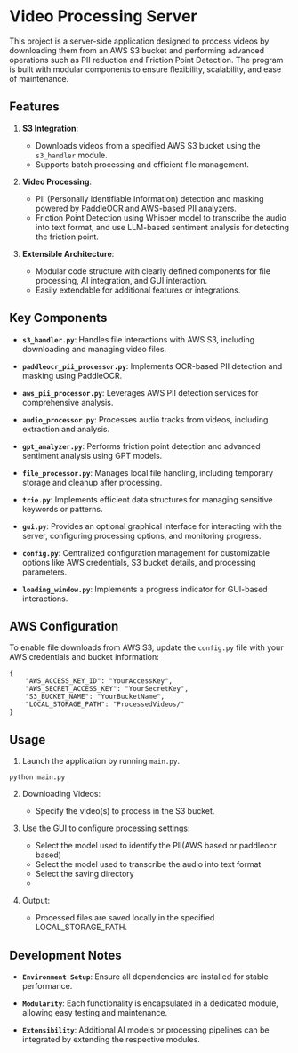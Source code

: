 # Video Processing Server

This project is a server-side application designed to process videos by downloading them from an AWS S3 bucket and performing advanced operations such as PII reduction and Friction Point Detection. The program is built with modular components to ensure flexibility, scalability, and ease of maintenance.

## Features

1. **S3 Integration**:
   - Downloads videos from a specified AWS S3 bucket using the `s3_handler` module.
   - Supports batch processing and efficient file management.

2. **Video Processing**:
   - PII (Personally Identifiable Information) detection and masking powered by PaddleOCR and AWS-based PII analyzers.
   - Friction Point Detection using Whisper model to transcribe the audio into text format, and use LLM-based sentiment analysis for detecting the friction point.

3. **Extensible Architecture**:
   - Modular code structure with clearly defined components for file processing, AI integration, and GUI interaction.
   - Easily extendable for additional features or integrations.

## Key Components

- **`s3_handler.py`**:
  Handles file interactions with AWS S3, including downloading and managing video files.
  
- **`paddleocr_pii_processor.py`**:
  Implements OCR-based PII detection and masking using PaddleOCR.

- **`aws_pii_processor.py`**:
  Leverages AWS PII detection services for comprehensive analysis.

- **`audio_processor.py`**:
  Processes audio tracks from videos, including extraction and analysis.

- **`gpt_analyzer.py`**:
  Performs friction point detection and advanced sentiment analysis using GPT models.

- **`file_processor.py`**:
  Manages local file handling, including temporary storage and cleanup after processing.

- **`trie.py`**:
  Implements efficient data structures for managing sensitive keywords or patterns.

- **`gui.py`**:
  Provides an optional graphical interface for interacting with the server, configuring processing options, and monitoring progress.

- **`config.py`**:
  Centralized configuration management for customizable options like AWS credentials, S3 bucket details, and processing parameters.

- **`loading_window.py`**:
  Implements a progress indicator for GUI-based interactions.

## AWS Configuration
To enable file downloads from AWS S3, update the `config.py` file with your AWS credentials and bucket information:
```
{
    "AWS_ACCESS_KEY_ID": "YourAccessKey",
    "AWS_SECRET_ACCESS_KEY": "YourSecretKey",
    "S3_BUCKET_NAME": "YourBucketName",
    "LOCAL_STORAGE_PATH": "ProcessedVideos/"
}
```

## Usage

1. Launch the application by running `main.py`.
```
python main.py
```
2. Downloading Videos:
   - Specify the video(s) to process in the S3 bucket.

3. Use the GUI to configure processing settings:
   - Select the model used to identify the PII(AWS based or paddleocr based)
   - Select the model used to transcribe the audio into text format
   - Select the saving directory
   - 
4. Output:
   - Processed files are saved locally in the specified LOCAL_STORAGE_PATH.


## Development Notes
- **`Environment Setup`**: Ensure all dependencies are installed for stable performance.

- **`Modularity`**: Each functionality is encapsulated in a dedicated module, allowing easy testing and maintenance.

- **`Extensibility`**: Additional AI models or processing pipelines can be integrated by extending the respective modules.
